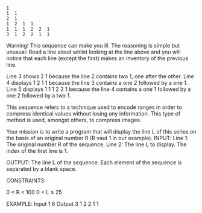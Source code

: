 

    1
    1  1
    2  1
    1  2  1  1
    1  1  1  2  2  1
    3  1  2  2  1  1

Warning! This sequence can make you ill. The reasoning is simple but unusual: Read a line aloud whilst looking at the line above and you will notice that each line (except the first) makes ​​an inventory of the previous line.

Line 3 shows 2 1 because the line 2 contains two 1, one after the other.
Line 4 displays 1 2 1 1 because the line 3 contains a one 2 followed by a one 1.
Line 5 displays 1 1 1 2 2 1 because the line 4 contains a one 1 followed by a one 2 followed by a two 1.

This sequence refers to a technique used to encode ranges in order to compress identical values ​​without losing any information. This type of method is used, amongst others, to compress images.

Your mission is to write a program that will display the line L of this series on the basis of an original number R (R vaut 1 in our example).
INPUT:
Line 1: The original number R of the sequence.
Line 2: The line L to display. The index of the first line is 1.
 
OUTPUT: The line L of the sequence. Each element of the sequence is separated by a blank space.
 
CONSTRAINTS:

0 < R < 100
0 < L ≤ 25
 
EXAMPLE:
Input
1
6
Output
3 1 2 2 1 1
